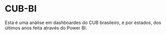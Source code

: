 # CUB-BI

Esta é uma análise em dashboardes do CUB brasileiro, e por estados, dos últimos anos feita através do Power BI.



